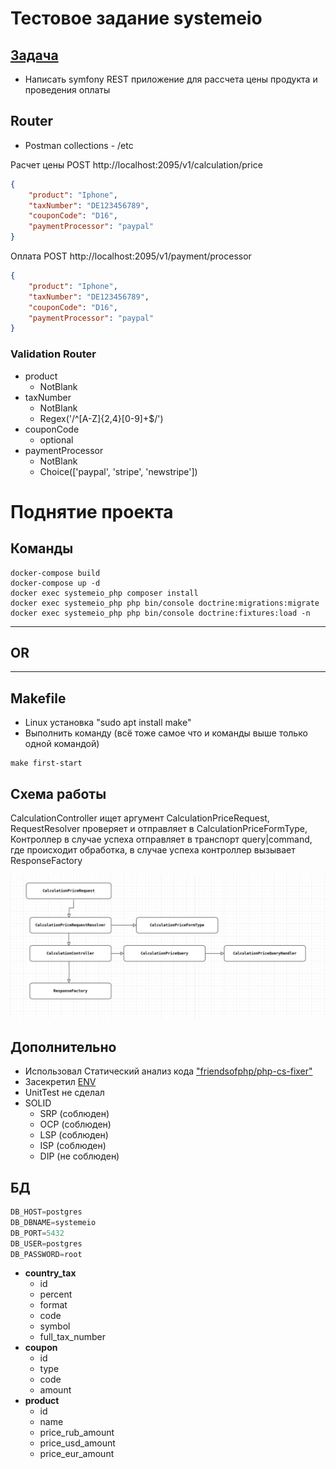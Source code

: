 # Тестовое задание systemeio

## [Задача](https://github.com/systemeio/test-for-candidates/blob/main/README.md)
- Написать symfony REST приложение для рассчета цены продукта и проведения оплаты


## Router
- Postman collections - /etc

Расчет цены POST http://localhost:2095/v1/calculation/price
```json
{
    "product": "Iphone",
    "taxNumber": "DE123456789",
    "couponCode": "D16",
    "paymentProcessor": "paypal"
}
```
Оплата POST http://localhost:2095/v1/payment/processor
```json
{
    "product": "Iphone",
    "taxNumber": "DE123456789",
    "couponCode": "D16",
    "paymentProcessor": "paypal"
}
```

### Validation Router
- product
    - NotBlank
- taxNumber
    - NotBlank
    - Regex('/^[A-Z]{2,4}[0-9]+$/')
- couponCode
    - optional
- paymentProcessor
    - NotBlank
    - Choice(['paypal', 'stripe', 'newstripe'])





# Поднятие проекта
## Команды 
```
docker-compose build
docker-compose up -d
docker exec systemeio_php composer install
docker exec systemeio_php php bin/console doctrine:migrations:migrate
docker exec systemeio_php php bin/console doctrine:fixtures:load -n
```

---

## OR

---

## Makefile
- Linux установка "sudo apt install make"
- Выполнить команду (всё тоже самое что и команды выше только одной командой)
```
make first-start
```


## Схема работы 

CalculationController ищет аргумент CalculationPriceRequest, RequestResolver проверяет и отправляет в CalculationPriceFormType,
Контроллер в случае успеха отправляет в транспорт query|command, где происходит обработка, в случае успеха контроллер вызывает ResponseFactory

![img.png](Images%2Fimg.png)


## Дополнительно
- Использовал Статический анализ кода ["friendsofphp/php-cs-fixer"](https://github.com/PHP-CS-Fixer/PHP-CS-Fixer) 
- Засекретил [ENV](https://symfony.com/doc/current/configuration/secrets.html)
- UnitTest не сделал
- SOLID
  - SRP (соблюден)
  - OCP (соблюден)
  - LSP (соблюден)
  - ISP (соблюден)
  - DIP (не соблюден)

## БД

```sql
DB_HOST=postgres
DB_DBNAME=systemeio
DB_PORT=5432
DB_USER=postgres
DB_PASSWORD=root
```

- **country_tax** 
  - id
  - percent
  - format
  - code
  - symbol
  - full_tax_number
- **coupon**
  - id
  - type
  - code
  - amount
- **product**
  - id
  - name
  - price_rub_amount
  - price_usd_amount
  - price_eur_amount